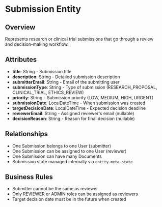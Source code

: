 # Submission Entity

## Overview
Represents research or clinical trial submissions that go through a review and decision-making workflow.

## Attributes
- **title**: String - Submission title
- **description**: String - Detailed submission description
- **submitterEmail**: String - Email of the submitting user
- **submissionType**: String - Type of submission (RESEARCH_PROPOSAL, CLINICAL_TRIAL, ETHICS_REVIEW)
- **priority**: String - Submission priority (LOW, MEDIUM, HIGH, URGENT)
- **submissionDate**: LocalDateTime - When submission was created
- **targetDecisionDate**: LocalDateTime - Expected decision deadline
- **reviewerEmail**: String - Assigned reviewer's email (nullable)
- **decisionReason**: String - Reason for final decision (nullable)

## Relationships
- One Submission belongs to one User (submitter)
- One Submission can be assigned to one User (reviewer)
- One Submission can have many Documents
- Submission state managed internally via `entity.meta.state`

## Business Rules
- Submitter cannot be the same as reviewer
- Only REVIEWER or ADMIN roles can be assigned as reviewers
- Target decision date must be in the future when created
